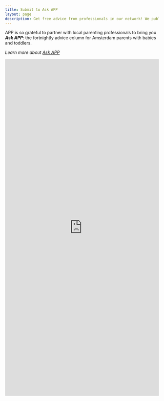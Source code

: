 ```yaml
---
title: Submit to Ask APP
layout: page
description: Get free advice from professionals in our network! We publish responses every other week in our newsletter.
---
```


APP is so grateful to partner with local parenting professionals to bring you **_Ask APP_**: the fortnightly advice column for Amsterdam parents with babies and toddlers.

_Learn more about [Ask APP](/ask-app)_

<div>
<iframe src="https://docs.google.com/forms/d/e/1FAIpQLSdsywfv8a0KxpVM1yIYg4TJmm1mr3NtMB6i1ogESG0idDYZyg/viewform?embedded=true" width="100%" height="1100" frameborder="0" marginheight="0" marginwidth="0">Loading…</iframe>
</div>